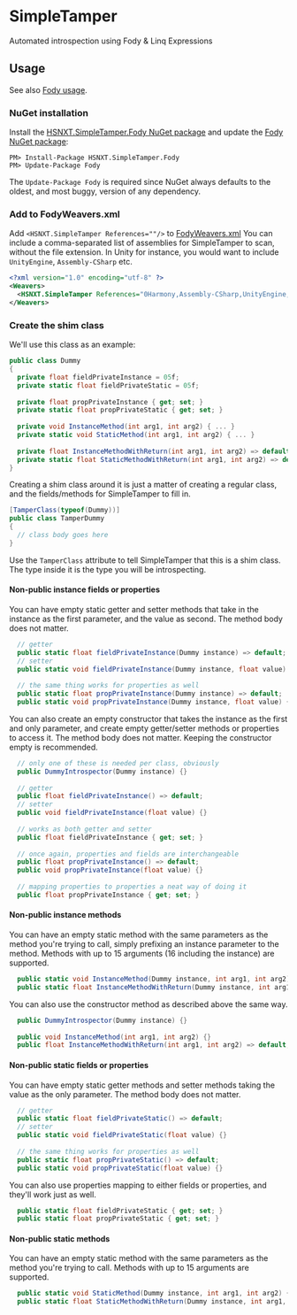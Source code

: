 # SimpleTamper
Automated introspection using Fody & Linq Expressions

## Usage
See also [Fody usage](https://github.com/Fody/Fody#usage).

### NuGet installation

Install the [HSNXT.SimpleTamper.Fody NuGet package](https://nuget.org/packages/HSNXT.SimpleTamper.Fody/) and update the [Fody NuGet package](https://nuget.org/packages/Fody/):

```
PM> Install-Package HSNXT.SimpleTamper.Fody
PM> Update-Package Fody
```

The `Update-Package Fody` is required since NuGet always defaults to the oldest, and most buggy, version of any dependency.

### Add to FodyWeavers.xml

Add `<HSNXT.SimpleTamper References=""/>` to [FodyWeavers.xml](https://github.com/Fody/Fody#add-fodyweaversxml)
You can include a comma-separated list of assemblies for SimpleTamper to scan, without the file extension.
In Unity for instance, you would want to include `UnityEngine`, `Assembly-CSharp` etc.

```xml
<?xml version="1.0" encoding="utf-8" ?>
<Weavers>
  <HSNXT.SimpleTamper References="0Harmony,Assembly-CSharp,UnityEngine,UnityEngine.UI"/>
</Weavers>
```

### Create the shim class

We'll use this class as an example:
```cs
public class Dummy
{
  private float fieldPrivateInstance = 05f;
  private static float fieldPrivateStatic = 05f;
  
  private float propPrivateInstance { get; set; }
  private static float propPrivateStatic { get; set; }
  
  private void InstanceMethod(int arg1, int arg2) { ... }
  private static void StaticMethod(int arg1, int arg2) { ... }
  
  private float InstanceMethodWithReturn(int arg1, int arg2) => default;
  private static float StaticMethodWithReturn(int arg1, int arg2) => default;
}
```

Creating a shim class around it is just a matter of creating a regular class, and the fields/methods for SimpleTamper to fill in.
```cs
[TamperClass(typeof(Dummy))]
public class TamperDummy
{
  // class body goes here
}
```
Use the `TamperClass` attribute to tell SimpleTamper that this is a shim class.
The type inside it is the type you will be introspecting.

#### Non-public instance fields or properties

You can have empty static getter and setter methods that take in the instance as the first parameter, and the value as second.
The method body does not matter.
```cs
  // getter
  public static float fieldPrivateInstance(Dummy instance) => default;
  // setter
  public static void fieldPrivateInstance(Dummy instance, float value) {}
  
  // the same thing works for properties as well
  public static float propPrivateInstance(Dummy instance) => default;
  public static void propPrivateInstance(Dummy instance, float value) {}
```

You can also create an empty constructor that takes the instance as the first and only parameter, and create empty getter/setter
methods or properties to access it. The method body does not matter. Keeping the constructor empty is recommended.
```cs
  // only one of these is needed per class, obviously
  public DummyIntrospector(Dummy instance) {}
  
  // getter
  public float fieldPrivateInstance() => default;
  // setter
  public void fieldPrivateInstance(float value) {}
  
  // works as both getter and setter
  public float fieldPrivateInstance { get; set; }
  
  // once again, properties and fields are interchangeable
  public float propPrivateInstance() => default;
  public void propPrivateInstance(float value) {}
  
  // mapping properties to properties a neat way of doing it
  public float propPrivateInstance { get; set; }
```

#### Non-public instance methods

You can have an empty static method with the same parameters as the method you're trying to call, simply prefixing an instance parameter
to the method. Methods with up to 15 arguments (16 including the instance) are supported.
```cs
  public static void InstanceMethod(Dummy instance, int arg1, int arg2) {}
  public static float InstanceMethodWithReturn(Dummy instance, int arg1, int arg2) => default;
```

You can also use the constructor method as described above the same way.
```cs
  public DummyIntrospector(Dummy instance) {}
  
  public void InstanceMethod(int arg1, int arg2) {}
  public float InstanceMethodWithReturn(int arg1, int arg2) => default;
```


#### Non-public static fields or properties

You can have empty static getter methods and setter methods taking the value as the only parameter.
The method body does not matter.
```cs
  // getter
  public static float fieldPrivateStatic() => default;
  // setter
  public static void fieldPrivateStatic(float value) {}
  
  // the same thing works for properties as well
  public static float propPrivateStatic() => default;
  public static void propPrivateStatic(float value) {}
```

You can also use properties mapping to either fields or properties, and they'll work just as well.
```cs
  public static float fieldPrivateStatic { get; set; }
  public static float propPrivateStatic { get; set; }
```

#### Non-public static methods

You can have an empty static method with the same parameters as the method you're trying to call.
Methods with up to 15 arguments are supported.
```cs
  public static void StaticMethod(Dummy instance, int arg1, int arg2) {}
  public static float StaticMethodWithReturn(Dummy instance, int arg1, int arg2) => default;
```








